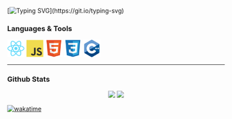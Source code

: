 [![Typing SVG](https://readme-typing-svg.herokuapp.com?font=Fira+Code&size=28&duration=2500&pause=1000&color=00F723&center=true&vCenter=true&width=650&lines=Hello+%F0%9F%91%8B;I+AM+QUEDAS!)](https://git.io/typing-svg)

### Languages & Tools

<p align="left">
  <img src="https://raw.githubusercontent.com/devicons/devicon/master/icons/react/react-original.svg" alt="React" width="40" height="40"/> 
  <img src="https://raw.githubusercontent.com/devicons/devicon/master/icons/javascript/javascript-original.svg" alt="JS" width="40" height="40"/> 
  <img src="https://raw.githubusercontent.com/devicons/devicon/master/icons/html5/html5-original.svg" alt="HTML" width="40" height="40"/> 
  <img src="https://raw.githubusercontent.com/devicons/devicon/master/icons/css3/css3-original.svg" alt="CSS" width="40" height="40"/> 
  <img src="https://raw.githubusercontent.com/devicons/devicon/master/icons/cplusplus/cplusplus-original.svg" alt="C++" width="40" height="40"/> 
</p>

---

### Github Stats

<p align="center">
<img src="https://github-readme-stats.vercel.app/api?username=quedas&theme=radical" height="200"/>
<img src="https://github-readme-stats.vercel.app/api/top-langs/?username=quedas&layout=compact&theme=radical" height="200"/>
</p>

[![wakatime](https://wakatime.com/badge/user/5add4576-3bca-45b2-8a1f-4ce09b7f9e08.svg)](https://wakatime.com/@5add4576-3bca-45b2-8a1f-4ce09b7f9e08)
